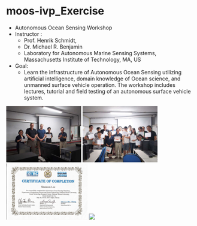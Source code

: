 # moos-ivp_Exercise
- Autonomous Ocean Sensing Workshop
- Instructor :
  - Prof. Henrik Schmidt,
  - Dr. Michael R. Benjamin
  - Laboratory for Autonomous Marine Sensing Systems, Massachusetts Institute of Technology, MA, US
- Goal:
  - Learn the infrastructure of Autonomous Ocean Sensing utilizing artificial intelligence, domain knowledge of Ocean science, and unmanned surface vehicle operation. The workshop includes lectures, tutorial and field testing of an autonomous surface vehicle system.
  
<img src="https://raw.githubusercontent.com/shannon112/moos-ivp_Exercise/master/img1.png" height=150> <img src="https://raw.githubusercontent.com/shannon112/moos-ivp_Exercise/master/img2.png" height=150> <img src="https://raw.githubusercontent.com/shannon112/moos-ivp_Exercise/master/certi.png" height=150> <img src="https://clearpathrobotics.com/wp-content/uploads/2015/07/kingfisher.jpg" height=150>
